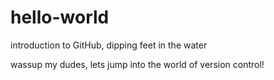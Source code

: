 # hello-world
introduction to GitHub, dipping feet in the water

wassup my dudes, lets jump into the world of version control!
